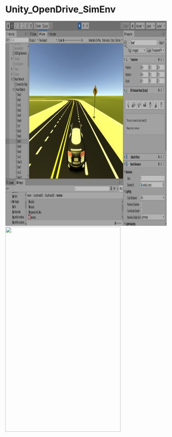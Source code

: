 # Unity_OpenDrive_SimEnv

<img src="https://raw.githubusercontent.com/IngTIKNA/Unity_OpenDrive_SimEnv/main/pics/MultiLane/Screenshot%20from%202020-09-24%2016-20-25.png" height="640" width="640">


<img src="https://user-images.githubusercontent.com/29532729/62936285-14210180-bdd2-11e9-8f71-64b381e1beb2.jpg" height="640" width="360">
